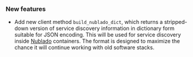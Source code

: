 ### New features

- Add new client method `build_nublado_dict`, which returns a stripped-down version of service discovery information in dictionary form suitable for JSON encoding. This will be used for service discovery inside [Nublado](https://nublado.lsst.io/) containers. The format is designed to maximize the chance it will continue working with old software stacks.
